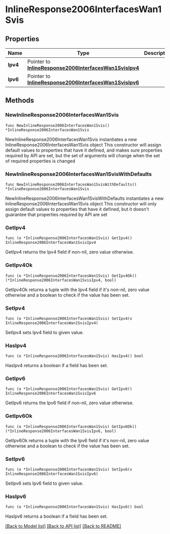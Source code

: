 # InlineResponse2006InterfacesWan1Svis

## Properties

Name | Type | Description | Notes
------------ | ------------- | ------------- | -------------
**Ipv4** | Pointer to [**InlineResponse2006InterfacesWan1SvisIpv4**](InlineResponse2006InterfacesWan1SvisIpv4.md) |  | [optional] 
**Ipv6** | Pointer to [**InlineResponse2006InterfacesWan1SvisIpv6**](InlineResponse2006InterfacesWan1SvisIpv6.md) |  | [optional] 

## Methods

### NewInlineResponse2006InterfacesWan1Svis

`func NewInlineResponse2006InterfacesWan1Svis() *InlineResponse2006InterfacesWan1Svis`

NewInlineResponse2006InterfacesWan1Svis instantiates a new InlineResponse2006InterfacesWan1Svis object
This constructor will assign default values to properties that have it defined,
and makes sure properties required by API are set, but the set of arguments
will change when the set of required properties is changed

### NewInlineResponse2006InterfacesWan1SvisWithDefaults

`func NewInlineResponse2006InterfacesWan1SvisWithDefaults() *InlineResponse2006InterfacesWan1Svis`

NewInlineResponse2006InterfacesWan1SvisWithDefaults instantiates a new InlineResponse2006InterfacesWan1Svis object
This constructor will only assign default values to properties that have it defined,
but it doesn't guarantee that properties required by API are set

### GetIpv4

`func (o *InlineResponse2006InterfacesWan1Svis) GetIpv4() InlineResponse2006InterfacesWan1SvisIpv4`

GetIpv4 returns the Ipv4 field if non-nil, zero value otherwise.

### GetIpv4Ok

`func (o *InlineResponse2006InterfacesWan1Svis) GetIpv4Ok() (*InlineResponse2006InterfacesWan1SvisIpv4, bool)`

GetIpv4Ok returns a tuple with the Ipv4 field if it's non-nil, zero value otherwise
and a boolean to check if the value has been set.

### SetIpv4

`func (o *InlineResponse2006InterfacesWan1Svis) SetIpv4(v InlineResponse2006InterfacesWan1SvisIpv4)`

SetIpv4 sets Ipv4 field to given value.

### HasIpv4

`func (o *InlineResponse2006InterfacesWan1Svis) HasIpv4() bool`

HasIpv4 returns a boolean if a field has been set.

### GetIpv6

`func (o *InlineResponse2006InterfacesWan1Svis) GetIpv6() InlineResponse2006InterfacesWan1SvisIpv6`

GetIpv6 returns the Ipv6 field if non-nil, zero value otherwise.

### GetIpv6Ok

`func (o *InlineResponse2006InterfacesWan1Svis) GetIpv6Ok() (*InlineResponse2006InterfacesWan1SvisIpv6, bool)`

GetIpv6Ok returns a tuple with the Ipv6 field if it's non-nil, zero value otherwise
and a boolean to check if the value has been set.

### SetIpv6

`func (o *InlineResponse2006InterfacesWan1Svis) SetIpv6(v InlineResponse2006InterfacesWan1SvisIpv6)`

SetIpv6 sets Ipv6 field to given value.

### HasIpv6

`func (o *InlineResponse2006InterfacesWan1Svis) HasIpv6() bool`

HasIpv6 returns a boolean if a field has been set.


[[Back to Model list]](../README.md#documentation-for-models) [[Back to API list]](../README.md#documentation-for-api-endpoints) [[Back to README]](../README.md)


